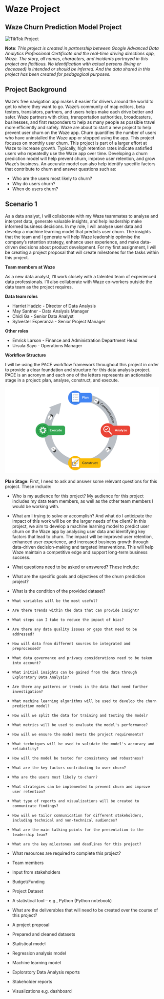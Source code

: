 # Waze Project

## Waze Churn Prediction Model Project

![TikTok Project](assets/TikTok_Image.jpg)
 
**Note**: _This project is created in partnership between Google Advanced Data Analytics Professional Certificate and the real-time driving directions app, Waze. The story, all names, characters, and incidents portrayed in this project are fictitious. No identification with actual persons (living or deceased) is intended or should be inferred. And the data shared in this project has been created for pedagogical purposes._

## **Project Background**

Waze’s free navigation app makes it easier for drivers around the world to get to where they want to go. Waze’s community of map editors, beta testers, translators, partners, and users helps make each drive better and safer. Waze partners with cities, transportation authorities, broadcasters, businesses, and first responders to help as many people as possible travel more efficiently and safely.
Waze are about to start a new project to help prevent user churn on the Waze app. Churn quantifies the number of users who have uninstalled the Waze app or stopped using the app. This project focuses on monthly user churn. 
This project is part of a larger effort at Waze to increase growth. Typically, high retention rates indicate satisfied users who repeatedly use the Waze app over time. Developing a churn prediction model will help prevent churn, improve user retention, and grow Waze’s business. An accurate model can also help identify specific factors that contribute to churn and answer questions such as: 
-	Who are the users most likely to churn?
-	Why do users churn? 
-	When do users churn?
  
## **Scenario 1**

As a data analyst, I will collaborate with my Waze teammates to analyse and interpret data, generate valuable insights, and help leadership make informed business decisions. In my role, I will analyse user data and develop a machine learning model that predicts user churn. 
The insights that the team and I generate will help Waze leadership optimise the company’s retention strategy, enhance user experience, and make data-driven decisions about product development.
For my first assignment, I will be creating a project proposal that will create milestones for the tasks within this project.

**Team members at Waze**

As a new data analyst, I’ll work closely with a talented team of experienced data professionals. I’ll also collaborate with Waze co-workers outside the data team as the project requires. 

**Data team roles**
-	Harriet Hadzic - Director of Data Analysis 
-	May Santner - Data Analysis Manager 
-	Chidi Ga - Senior Data Analyst 
-	Sylvester Esperanza - Senior Project Manager 

**Other roles**
-	Emrick Larson - Finance and Administration Department Head 
-	Ursula Sayo - Operations Manager 

**Workflow Structure**

I will be using the PACE workflow framework throughout this project in order to provide a clear foundation and structure for this data analysis project. PACE is an acronym and each one of the letters represents an actionable stage in a project: plan, analyse, construct, and execute.

![PACE workflow image](assets/PACE_workflow.png)
 
**Plan Stage**: First, I need to ask and answer some relevant questions for this project. These include:
-	Who is my audience for this project? My audience for this project includes my data team members, as well as the other team members I would be working with.
-	What am I trying to solve or accomplish? And what do I anticipate the impact of this work will be on the larger needs of the client? In this project, we aim to develop a machine learning model to predict user churn on the Waze app by analysing user data and identifying key factors that lead to churn. The impact will be improved user retention, enhanced user experience, and increased business growth through data-driven decision-making and targeted interventions. This will help Waze maintain a competitive edge and support long-term business success.
-	What questions need to be asked or answered? These include:
  -	What are the specific goals and objectives of the churn prediction project?
  -	What is the condition of the provided dataset?
  -		What variables will be the most useful?
  -		Are there trends within the data that can provide insight?
  -		What steps can I take to reduce the impact of bias?
  -		Are there any data quality issues or gaps that need to be addressed?
  -		How will data from different sources be integrated and preprocessed?
  -		What data governance and privacy considerations need to be taken into account?
  -		What initial insights can be gained from the data through Exploratory Data Analysis?
  -		Are there any patterns or trends in the data that need further investigation?
  -		What machine learning algorithms will be used to develop the churn prediction model?
  -		How will we split the data for training and testing the model?
  -		What metrics will be used to evaluate the model's performance?
  -		How will we ensure the model meets the project requirements?
  -		What techniques will be used to validate the model's accuracy and reliability?
  -		How will the model be tested for consistency and robustness?
  -		What are the key factors contributing to user churn?
  -		Who are the users most likely to churn?
  -		What strategies can be implemented to prevent churn and improve user retention?
  -		What type of reports and visualizations will be created to communicate findings?
  -		How will we tailor communication for different stakeholders, including technical and non-technical audiences?
  -		What are the main talking points for the presentation to the leadership team?
  -		What are the key milestones and deadlines for this project?

-	What resources are required to complete this project?
  - Team members
  - Input from stakeholders
  - Budget/Funding
  - Project Dataset
  - A statistical tool – e.g., Python (Python notebook)

-	What are the deliverables that will need to be created over the course of this project?
  - A project proposal
  - Prepared and cleaned datasets
  - Statistical model
  - Regression analysis model
  - Machine learning model
  - Exploratory Data Analysis reports
  - Stakeholder reports
  - Visualizations e.g. dashboard



